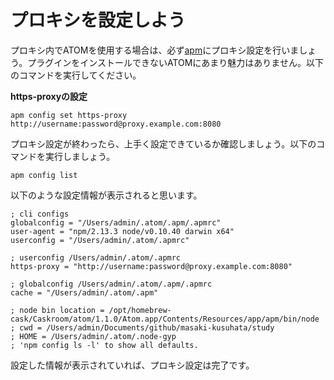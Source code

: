 # プロキシを設定しよう
プロキシ内でATOMを使用する場合は、必ず[apm](https://github.com/atom/apm)にプロキシ設定を行いましょう。プラグインをインストールできないATOMにあまり魅力はありません。以下のコマンドを実行してください。

**https-proxyの設定**
```
apm config set https-proxy http://username:password@proxy.example.com:8080
```

プロキシ設定が終わったら、上手く設定できているか確認しましょう。以下のコマンドを実行しましょう。
```
apm config list
```

以下のような設定情報が表示されると思います。
```
; cli configs
globalconfig = "/Users/admin/.atom/.apm/.apmrc"
user-agent = "npm/2.13.3 node/v0.10.40 darwin x64"
userconfig = "/Users/admin/.atom/.apmrc"

; userconfig /Users/admin/.atom/.apmrc
https-proxy = "http://username:password@proxy.example.com:8080"

; globalconfig /Users/admin/.atom/.apm/.apmrc
cache = "/Users/admin/.atom/.apm"

; node bin location = /opt/homebrew-cask/Caskroom/atom/1.1.0/Atom.app/Contents/Resources/app/apm/bin/node
; cwd = /Users/admin/Documents/github/masaki-kusuhata/study
; HOME = /Users/admin/.atom/.node-gyp
; 'npm config ls -l' to show all defaults.
```

設定した情報が表示されていれば、プロキシ設定は完了です。
